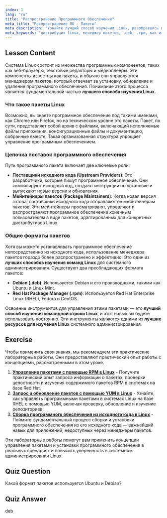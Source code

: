 ```yaml
---
index: 1
lang: "ru"
title: "Распространение Программного Обеспечения"
meta_title: "Распространение ПО - Пакеты"
meta_description: "Узнайте лучший способ изучения Linux, разобравшись в дистрибуции ПО, менеджерах пакетов и форматах, таких как .deb и .rpm. Ключевая часть нашего бесплатного курса по сертификации Linux."
meta_keywords: "дистрибуция linux, менеджер пакетов, .deb, .rpm, как изучать linux, бесплатный курс linux, лучшие ресурсы по linux, как изучать командную строку linux, установка программ"
---
```


## Lesson Content

Система Linux состоит из множества программных компонентов, таких как веб-браузеры, текстовые редакторы и медиаплееры. Эти компоненты известны как пакеты, и обычно они управляются менеджером пакетов, который отвечает за установку, обновление и удаление программного обеспечения. Понимание этого процесса является фундаментальной частью **лучшего способа изучения Linux**.

### Что такое пакеты Linux

Возможно, вы знаете программное обеспечение под такими именами, как Chrome или Firefox, но на техническом уровне это пакеты. Пакет, по сути, представляет собой архив с файлами, включающий исполняемые файлы приложения, конфигурационные файлы и документацию, собранные вместе. Такая организованная структура упрощает управление программным обеспечением.

### Цепочка поставок программного обеспечения

Путь программного пакета включает две ключевые роли:

- **Поставщики исходного кода (Upstream Providers)**: Это разработчики, которые пишут программное обеспечение. Они компилируют исходный код, создают инструкции по установке и выпускают новые версии и обновления.
- **Мейнтейнеры пакетов (Package Maintainers)**: Когда новая версия готова, поставщики исходного кода отправляют ее мейнтейнерам пакетов. Эти мейнтейнеры просматривают, управляют и распространяют программное обеспечение конечным пользователям в виде пакетов, адаптированных для конкретных дистрибутивов Linux.

### Общие форматы пакетов

Хотя вы можете устанавливать программное обеспечение непосредственно из исходного кода, использование менеджера пакетов гораздо более распространено и эффективно. Это один из **лучших способов изучения команд Linux** для системного администрирования. Существуют два преобладающих формата пакетов:

- **Debian (.deb)**: Используется Debian и его производными, такими как Ubuntu и Linux Mint.
- **Red Hat Package Manager (.rpm)**: Используется Red Hat Enterprise Linux (RHEL), Fedora и CentOS.

Освоение инструментов для управления этими пакетами — это **лучший способ изучения командной строки Linux**, и этот навык вы будете использовать постоянно. Эти инструменты являются одними из **лучших ресурсов для изучения Linux** системного администрирования.

## Exercise

Чтобы применить свои знания, мы рекомендуем эти практические лабораторные работы. Они предоставляют практический опыт работы с концепциями, рассмотренными в этом уроке.

1. **[Управление пакетами с помощью RPM в Linux](https://labex.io/ru/labs/rhel-managing-packages-with-rpm-in-linux-590868)** - Получите практический опыт запроса информации о пакетах, проверки целостности и изучения содержимого пакетов RPM в системах на базе Red Hat.
2. **[Запрос и обновление пакетов с помощью YUM в Linux](https://labex.io/ru/labs/rhel-query-and-update-packages-with-yum-in-linux-590869)** - Узнайте, как управлять программными пакетами в системах Linux на базе RHEL с помощью YUM, включая проверку, обновление и изучение репозиториев.
3. **[Сборка программного обеспечения из исходного кода в Linux](https://labex.io/ru/labs/comptia-build-software-from-source-code-in-linux-590853)** - Поймите фундаментальный процесс сборки и установки программного обеспечения из его исходного кода — важнейший навык для приложений, недоступных через менеджеры пакетов.

Эти лабораторные работы помогут вам применить концепции управления пакетами и установки программного обеспечения в реальных сценариях и повысить уверенность в системном администрировании Linux.

## Quiz Question

Какой формат пакетов используется Ubuntu и Debian?

## Quiz Answer

deb
